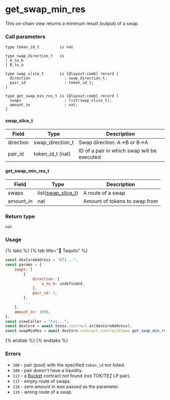 # get\_swap\_min\_res

This on-chain view returns a minimum result (output) of a swap.

### Call parameters

```pascaligo
type token_id_t         is nat

type swap_direction_t   is
| A_to_b
| B_to_a

type swap_slice_t       is [@layout:comb] record [
  direction               : swap_direction_t;
  pair_id                 : token_id_t;
]

type get_swap_min_res_t is [@layout:comb] record [
  swaps                   : list(swap_slice_t);
  amount_in               : nat;
]
```

#### swap\_slice\_t

| Field     | Type               | Description                                 |
| --------- | ------------------ | ------------------------------------------- |
| direction | swap\_direction\_t | Swap direction: A->B or B->A                |
| pair\_id  | token\_id\_t (nat) | ID of a pair in which swap will be executed |

#### get\_swap\_min\_res\_t

| Field      | Type                                                          | Description                   |
| ---------- | ------------------------------------------------------------- | ----------------------------- |
| swaps      | list([swap\_slice\_t](get\_swap\_min\_res.md#swap\_slice\_t)) | A route of a swap             |
| amount\_in | nat                                                           | Amount of tokens to swap from |

### Return type

```pascaligo
nat
```

### Usage

{% tabs %}
{% tab title="🌮 Taquito" %}
```javascript
const dexCoreAddress = "KT1...";
const params = {
    swaps: [
        {
            direction: {
                a_to_b: undefinded,
            },
            pair_id: 1,
        },
        ...
    ],
    amount_in: 1000,
};
const viewCaller = "tz1...";
const dexCore = await tezos.contract.at(dexCoreAddress);
const swapMinRes = await dexCore.contract.contractViews.get_swap_min_res(params).executeView({ viewCaller: viewCaller });
```
{% endtab %}
{% endtabs %}

### Errors

* `108` - pair (pool) with the specified `token_id` not listed.
* `109` - pair doesn't have a liquidity.
* `113` - a [Bucket](../../bucket-contract/) contract not found (not TOK/TEZ LP pair).
* `117` - empty route of swaps.
* `118` - zero amount in was passed as the parameter.
* `119` - wrong route of a swap.

